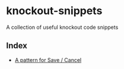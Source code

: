 # knockout-snippets
A collection of useful knockout code snippets

## Index

- [A pattern for Save / Cancel](snippets/save-cancel)
